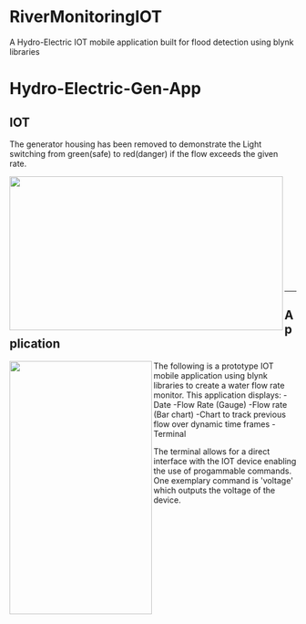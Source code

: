 # RiverMonitoringIOT
A Hydro-Electric IOT mobile application built for flood detection using blynk libraries

# Hydro-Electric-Gen-App

## IOT

The generator housing has been removed to demonstrate the Light switching from green(safe) to red(danger) if the flow exceeds the given rate.

<img src="https://github.com/declanoconnor/Hydro-Electric-Gen-App/blob/master/Video25032019133053.gif" width="480" height="270" align="left">
</br></br></br></br></br></br></br></br></br></br></br>

---

## Application

<img src="https://github.com/declanoconnor/Hydro-Electric-Gen-App/blob/master/Video25032019132730.gif" width="250" height="444" align="left">

The following is a prototype IOT mobile application using blynk libraries to create a water flow rate monitor. This application displays:
-Date
-Flow Rate (Gauge)
-Flow rate (Bar chart)
-Chart to track previous flow over dynamic time frames
-Terminal

The terminal allows for a direct interface with the IOT device enabling the use of progammable commands. One exemplary command is 'voltage' which outputs the voltage of the device.
